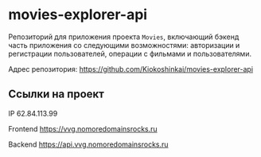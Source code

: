# movies-explorer-api
Репозиторий для приложения проекта `Movies`, включающий бэкенд часть приложения со следующими возможностями: авторизации и регистрации пользователей, операции с фильмами и пользователями.

Адрес репозитория: https://github.com/Kiokoshinkai/movies-explorer-api

## Ссылки на проект
IP 62.84.113.99

Frontend https://vvg.nomoredomainsrocks.ru

Backend https://api.vvg.nomoredomainsrocks.ru
